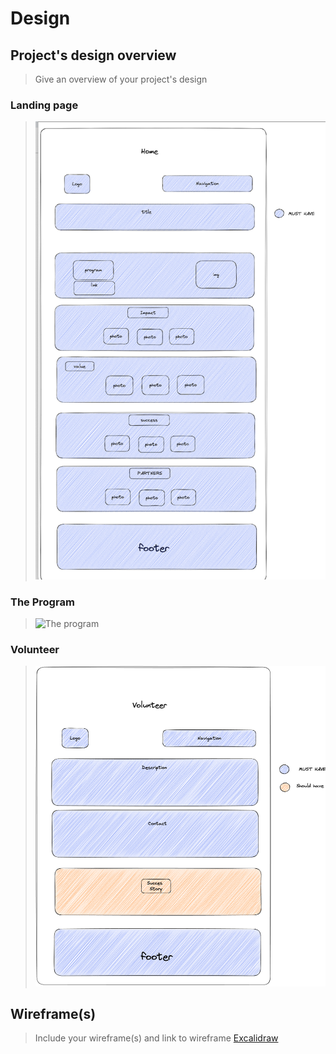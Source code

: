 # Design

## Project's design overview

> Give an overview of your project's design

### Landing page

> ![Home](./home-design.png)

### The Program

> ![The program]()

### Volunteer

> ![volunteer](./volunteer.png)

## Wireframe(s)

> Include your wireframe(s) and link to wireframe
> [Excalidraw](https://excalidraw.com/#room=61e27042cdfd7671e0a4,ior6egoRj6hUj_oQ0FFLcA)
